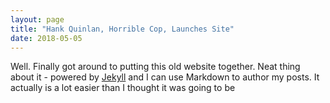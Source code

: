 ```yaml
---
layout: page
title: "Hank Quinlan, Horrible Cop, Launches Site"
date: 2018-05-05
---
```


Well. Finally got around to putting this old website together. Neat thing about it -
powered by [Jekyll](http://jekyllrb.com) and I can use Markdown to author my posts. 
It actually is a lot easier than I thought it was going to be
